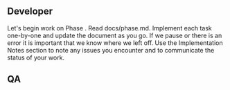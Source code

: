 ## Developer

Let's begin work on Phase <n>. Read docs/phase<n>.md. Implement each task one-by-one and update the document as you go. If we pause or there is an error it is important that we know where we left off. Use the Implementation Notes section to note any issues you encounter and to communicate the status of your work.

## QA



